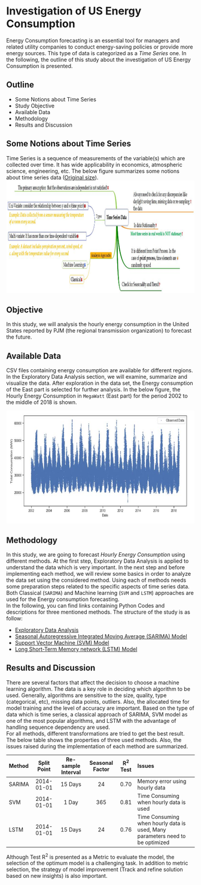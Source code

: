 # Investigation of US Energy Consumption 
Energy Consumption forecasting is an essential tool for managers and related utility companies to conduct energy-saving policies or provide more energy sources. This type of data is categorized as a _Time Series_ one. In the following, the outline of this study about the investigation of US Energy Consumption is presented.

## Outline
* Some Notions about Time Series 
* Study Objective
* Available Data
* Methodology
* Results and Discussion

## Some Notions about Time Series  
Time Series is a sequence of measurements of the variable(s) which are collected over time. It has wide applicability in economics, atmospheric science, engineering, etc. The below figure summarizes some notions about time series data ([Original size](https://github.com/MOAMSA/Energy-Consumption-Time-Series/blob/master/Figures/TS_Facts.jpg)).
<img src="Figures/TS_Facts.jpg" height="300" width="800">


## Objective
In this study, we will analysis the hourly energy consumption in the United States reported by PJM (the regional transmission organization) to forecast the future.

## Available Data
CSV files containing energy consumption are available for different regions. In the Exploratory Data Analysis section, we will examine, summarize and visualize the data. After exploration in the data set, the Energy consumption of the East part is selected for further analysis. In the below figure, the Hourly Energy Consumption in `MegaWatt` (East part) for the period 2002 to the middle of 2018 is shown. 

<img src="Figures/RawData.JPG" height="300" width="900">

## Methodology
In this study, we are going to forecast _Hourly Energy Consumption_ using different methods. At the first step, Exploratory Data Analysis is applied to understand the data which is very important. In the next step and before implementing each method, we will review some basics in order to analyze the data set using the considered method. Using each of methods needs some preparation steps related to the specific aspects of time series data.<br/>Both Classical (`SARIMA`) and Machine learning (`SVM` and `LSTM`) approaches are used for the Energy consumption forecasting. 
<br/>In the following, you can find links containing Python Codes and descriptions for three mentioned methods. The structure of the study is as follow:

* [Exploratory Data Analysis](https://github.com/MOAMSA/Investigation-of-US-Energy-Consumption-/blob/master/Exploratory_Data_Analysis.ipynb)
* [Seasonal Autoregressive Integrated Moving Average (SARIMA) Model](https://github.com/MOAMSA/Investigation-of-US-Energy-Consumption-/blob/master/TS_SARIMA.ipynb)
* [Support Vector Machine (SVM) Model](https://github.com/MOAMSA/Investigation-of-US-Energy-Consumption-/blob/master/TS_SVM.ipynb)
* [Long Short-Term Memory network (LSTM) Model](https://github.com/MOAMSA/Investigation-of-US-Energy-Consumption-/blob/master/TS_LSTM.ipynb)

## Results and Discussion
There are several factors that affect the decision to choose a machine learning algorithm.  The data is a key role in deciding which algorithm to be used. Generally, algorithms are sensitive to the size, quality, type (categorical, etc), missing data points, outliers. Also, the allocated time for model training and the level of accuracy are important. Based on the type of data which is time series, a classical approach of SARIMA, SVM model as one of the most popular algorithms, and LSTM with the advantage of handling sequence dependency are used.  
For all methods, different transformations are tried to get the best result. The below table shows the properties of three used methods. Also, the issues raised during the implementation of each method are summarized.

|Method|Split Point|Re-sample Interval|Seasonal Factor|R<sup>2</sup> Test|Issues|
|:----------- |:-----------:| :-----------:|:-----------:|:-----------:|:-----------|
|SARIMA|2014-01-01|15 Days| 24|0.70|Memory error using hourly data| 
|SVM|2014-01-01|1 Day|365|0.81|Time Consuming when hourly data is used|
|LSTM|2014-01-01|15 Days| 24|0.76|Time Consuming when hourly data is used, Many parameters need to be optimized|

Although Test R<sup>2</sup> is presented as a Metric to evaluate the model, the selection of the optimum model is a challenging task. In addition to metric selection, the strategy of model improvement (Track and refine solution based on new insights) is also important. 


